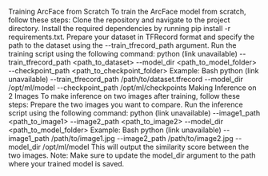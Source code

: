 Training ArcFace from Scratch
To train the ArcFace model from scratch, follow these steps:
Clone the repository and navigate to the project directory.
Install the required dependencies by running pip install -r requirements.txt.
Prepare your dataset in TFRecord format and specify the path to the dataset using the --train_tfrecord_path argument.
Run the training script using the following command:
python (link unavailable) --train_tfrecord_path <path_to_dataset> --model_dir <path_to_model_folder> --checkpoint_path <path_to_checkpoint_folder>
Example:
Bash
python (link unavailable) --train_tfrecord_path /path/to/dataset.tfrecord --model_dir /opt/ml/model --checkpoint_path /opt/ml/checkpoints
Making Inference on 2 Images
To make inference on two images after training, follow these steps:
Prepare the two images you want to compare.
Run the inference script using the following command:
python (link unavailable) --image1_path <path_to_image1> --image2_path <path_to_image2> --model_dir <path_to_model_folder>
Example:
Bash
python (link unavailable) --image1_path /path/to/image1.jpg --image2_path /path/to/image2.jpg --model_dir /opt/ml/model
This will output the similarity score between the two images.
Note: Make sure to update the model_dir argument to the path where your trained model is saved.
